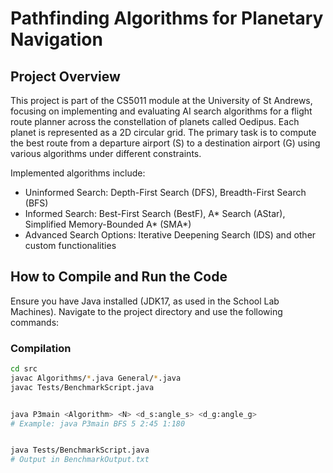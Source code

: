 # Pathfinding Algorithms for Planetary Navigation

## Project Overview
This project is part of the CS5011 module at the University of St Andrews, focusing on implementing and evaluating AI search algorithms for a flight route planner across the constellation of planets called Oedipus. Each planet is represented as a 2D circular grid. The primary task is to compute the best route from a departure airport (S) to a destination airport (G) using various algorithms under different constraints.

Implemented algorithms include:
- Uninformed Search: Depth-First Search (DFS), Breadth-First Search (BFS)
- Informed Search: Best-First Search (BestF), A* Search (AStar), Simplified Memory-Bounded A* (SMA*)
- Advanced Search Options: Iterative Deepening Search (IDS) and other custom functionalities

## How to Compile and Run the Code
Ensure you have Java installed (JDK17, as used in the School Lab Machines). Navigate to the project directory and use the following commands:

### Compilation
```bash
cd src
javac Algorithms/*.java General/*.java
javac Tests/BenchmarkScript.java


java P3main <Algorithm> <N> <d_s:angle_s> <d_g:angle_g>
# Example: java P3main BFS 5 2:45 1:180


java Tests/BenchmarkScript.java
# Output in BenchmarkOutput.txt
